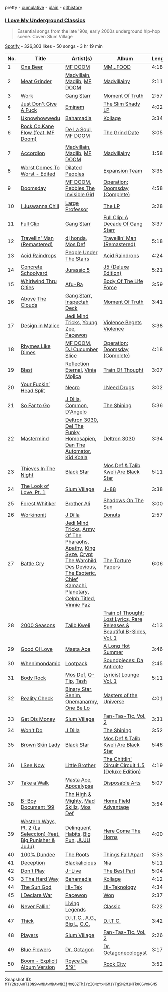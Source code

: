 pretty - [cumulative](/playlists/cumulative/37i9dQZF1DXdUAMxTn0rVu.md) - [plain](/playlists/plain/37i9dQZF1DXdUAMxTn0rVu) - [githistory](https://github.githistory.xyz/mackorone/spotify-playlist-archive/blob/main/playlists/plain/37i9dQZF1DXdUAMxTn0rVu)

### [I Love My Underground Classics](https://open.spotify.com/playlist/37i9dQZF1DXdUAMxTn0rVu)

> Essential songs from the late '90s, early 2000s underground hip\-hop scene\. Cover: Slum Village

[Spotify](https://open.spotify.com/user/spotify) - 326,303 likes - 50 songs - 3 hr 19 min

| No. | Title | Artist(s) | Album | Length |
|---|---|---|---|---|
| 1 | [One Beer](https://open.spotify.com/track/4BnrGx9tWNF8aiXl1UhDBa) | [MF DOOM](https://open.spotify.com/artist/2pAWfrd7WFF3XhVt9GooDL) | [MM...FOOD](https://open.spotify.com/album/1UcS2nqUhxrZjrBZ3tHk2N) | 4:18 |
| 2 | [Meat Grinder](https://open.spotify.com/track/4WM1hvYr2NC6bQnQXcj3sH) | [Madvillain](https://open.spotify.com/artist/2aoFQUeHD1U7pL098lRsDU), [Madlib](https://open.spotify.com/artist/5LhTec3c7dcqBvpLRWbMcf), [MF DOOM](https://open.spotify.com/artist/2pAWfrd7WFF3XhVt9GooDL) | [Madvillainy](https://open.spotify.com/album/19bQiwEKhXUBJWY6oV3KZk) | 2:11 |
| 3 | [Work](https://open.spotify.com/track/1EiLrPd8JMTcQUr1aLEUKi) | [Gang Starr](https://open.spotify.com/artist/5cMgGlA1xGyeAB2ctYlRdZ) | [Moment Of Truth](https://open.spotify.com/album/5f6Nz2v1DESbpu1NerEql2) | 2:57 |
| 4 | [Just Don't Give A Fuck](https://open.spotify.com/track/2MEvYNn2tRvFDAucAtAKVq) | [Eminem](https://open.spotify.com/artist/7dGJo4pcD2V6oG8kP0tJRR) | [The Slim Shady LP](https://open.spotify.com/album/0vE6mttRTBXRe9rKghyr1l) | 4:02 |
| 5 | [Uknowhowwedu](https://open.spotify.com/track/5KapB9KJnRsZrprzIAXycW) | [Bahamadia](https://open.spotify.com/artist/6ZcRUVs3I5U8EOnm9ZdCsO) | [Kollage](https://open.spotify.com/album/4ioG1W3KU4WBhYlwEBp7BA) | 3:34 |
| 6 | [Rock Co.Kane Flow \(feat\. MF Doom\)](https://open.spotify.com/track/6RBMpENxbx74lTdR5SBcaF) | [De La Soul](https://open.spotify.com/artist/1Z8ODXyhEBi3WynYw0Rya6), [MF DOOM](https://open.spotify.com/artist/2pAWfrd7WFF3XhVt9GooDL) | [The Grind Date](https://open.spotify.com/album/1RmcAYmGiRHFBjhgkrg3AA) | 3:05 |
| 7 | [Accordion](https://open.spotify.com/track/67vrmPygrZ9giGqHUSReAT) | [Madvillain](https://open.spotify.com/artist/2aoFQUeHD1U7pL098lRsDU), [Madlib](https://open.spotify.com/artist/5LhTec3c7dcqBvpLRWbMcf), [MF DOOM](https://open.spotify.com/artist/2pAWfrd7WFF3XhVt9GooDL) | [Madvillainy](https://open.spotify.com/album/19bQiwEKhXUBJWY6oV3KZk) | 1:58 |
| 8 | [Worst Comes To Worst \- Edited](https://open.spotify.com/track/7aSnPAggMMgElb6BgXeSEw) | [Dilated Peoples](https://open.spotify.com/artist/56OMwqr8qaLIRH4ZrvvdXq) | [Expansion Team](https://open.spotify.com/album/2cjb94ReCIDfak2sqzEcoB) | 3:35 |
| 9 | [Doomsday](https://open.spotify.com/track/7EQvdUJqZ2i7SWvSB2VqGA) | [MF DOOM](https://open.spotify.com/artist/2pAWfrd7WFF3XhVt9GooDL), [Pebbles The Invisible Girl](https://open.spotify.com/artist/7AQJ6lwVCcej6eKZXQZus4) | [Operation: Doomsday \(Complete\)](https://open.spotify.com/album/5bjUbZPVTEQcb6W3LquX1E) | 4:58 |
| 10 | [I Juswanna Chill](https://open.spotify.com/track/3ipzZgH1766XXRamVwk1Iw) | [Large Professor](https://open.spotify.com/artist/01nVIuD8YZsnFH6x6Cc9rX) | [The LP](https://open.spotify.com/album/7hzM3Sa8BoCKrNqrKJqyz1) | 3:28 |
| 11 | [Full Clip](https://open.spotify.com/track/30oTS7bm0aH3p7lqjEIu8q) | [Gang Starr](https://open.spotify.com/artist/5cMgGlA1xGyeAB2ctYlRdZ) | [Full Clip: A Decade Of Gang Starr](https://open.spotify.com/album/0TMIeuykc2gfMc68YGppoh) | 3:37 |
| 12 | [Travellin' Man \(Remastered\)](https://open.spotify.com/track/5BAwVGuohBVscZWyoLCkkG) | [dj honda](https://open.spotify.com/artist/7mrvU3OShTgthJV80o2day), [Mos Def](https://open.spotify.com/artist/0Mz5XE0kb1GBnbLQm2VbcO) | [Travellin' Man \(Remastered\)](https://open.spotify.com/album/4HSWIy1jgNMLKxZkmiAP34) | 5:18 |
| 13 | [Acid Raindrops](https://open.spotify.com/track/4MbV8zrWudQflnbiIzp29t) | [People Under The Stairs](https://open.spotify.com/artist/0av074qUwLn5eyzwqoq3xh) | [Acid Raindrops](https://open.spotify.com/album/6wRasCHEWubnqxdDlUf7mo) | 4:24 |
| 14 | [Concrete Schoolyard](https://open.spotify.com/track/37pnnS4zO9s6xzeblq9Jrd) | [Jurassic 5](https://open.spotify.com/artist/6wFId9Jhuf9AKVzWboOj2B) | [J5 \(Deluxe Edition\)](https://open.spotify.com/album/5Lj4qWG2xATA2XNz3l6BZT) | 5:21 |
| 15 | [Whirlwind Thru Cities](https://open.spotify.com/track/3uDa49zGfJFVXdBk9L5uQs) | [Afu\-Ra](https://open.spotify.com/artist/6SWohEYYTym0RIBxvoh6wt) | [Body Of The Life Force](https://open.spotify.com/album/2qgtKycDQ6FXW8palsRKrI) | 3:59 |
| 16 | [Above The Clouds](https://open.spotify.com/track/3ZBSXNYdTZVaBUQI3E2rF6) | [Gang Starr](https://open.spotify.com/artist/5cMgGlA1xGyeAB2ctYlRdZ), [Inspectah Deck](https://open.spotify.com/artist/4OBbOrkD4geIjOLrICN3wO) | [Moment Of Truth](https://open.spotify.com/album/5f6Nz2v1DESbpu1NerEql2) | 3:41 |
| 17 | [Design in Malice](https://open.spotify.com/track/6Z9syPcYlnUvpMgmjQydIG) | [Jedi Mind Tricks](https://open.spotify.com/artist/0PI3pXpUMScjweiw3IbADc), [Young Zee](https://open.spotify.com/artist/4OqgHlGnIFHukth5CY1Ejj), [Pacewon](https://open.spotify.com/artist/4xlnKEcLzFYoxRmAuxI2Yt) | [Violence Begets Violence](https://open.spotify.com/album/1OT6Ow2YWScyicn8IIO8E5) | 3:38 |
| 18 | [Rhymes Like Dimes](https://open.spotify.com/track/6OkDb9fyi22Pr6QJIrUNdJ) | [MF DOOM](https://open.spotify.com/artist/2pAWfrd7WFF3XhVt9GooDL), [DJ Cucumber Slice](https://open.spotify.com/artist/6wwBv5Rq6Ev2USsDsIZO1o) | [Operation: Doomsday \(Complete\)](https://open.spotify.com/album/5bjUbZPVTEQcb6W3LquX1E) | 4:18 |
| 19 | [Blast](https://open.spotify.com/track/1l7xvA5XajmKQDo1h8Vc3K) | [Reflection Eternal](https://open.spotify.com/artist/6vwJ3e6KaQAhLEpBPxCMBC), [Vinia Mojica](https://open.spotify.com/artist/1vsWTWAvfdqNeFmXq72SlC) | [Train Of Thought](https://open.spotify.com/album/2PbWFmysd3j9MEacjjhozx) | 3:07 |
| 20 | [Your Fuckin’ Head Split](https://open.spotify.com/track/1WkJbf3RsZCtPUvxM8AdN9) | [Necro](https://open.spotify.com/artist/51vjIMmHWyVqDrkxD07Jh7) | [I Need Drugs](https://open.spotify.com/album/3goXMAFZit2Wiaazp8zO2f) | 3:02 |
| 21 | [So Far to Go](https://open.spotify.com/track/4omO3Xwm4REEK5HGT6e6yY) | [J Dilla](https://open.spotify.com/artist/0IVcLMMbm05VIjnzPkGCyp), [Common](https://open.spotify.com/artist/2GHclqNVjqGuiE5mA7BEoc), [D'Angelo](https://open.spotify.com/artist/336vr2M3Va0FjyvB55lJEd) | [The Shining](https://open.spotify.com/album/6hXXKsVVTfDbRTEuHaInI5) | 5:36 |
| 22 | [Mastermind](https://open.spotify.com/track/0uMn8WKu3qtQLaUyal1bsz) | [Deltron 3030](https://open.spotify.com/artist/2efzHZrUGhawnSOTpyAHOQ), [Del The Funky Homosapien](https://open.spotify.com/artist/0YsLR3SQd5QTXAhGIGX7cl), [Dan The Automator](https://open.spotify.com/artist/4fv5w0LJib9OMbXQegqZ01), [Kid Koala](https://open.spotify.com/artist/2s0438sn0pYL2OuukcFqPN) | [Deltron 3030](https://open.spotify.com/album/04uhhcjGVCHodMgZjXOlye) | 3:34 |
| 23 | [Thieves In The Night](https://open.spotify.com/track/7tx1TUJrT6qxXFXAELqbev) | [Black Star](https://open.spotify.com/artist/67ei8ib6PLT1w3OkhIb4fB) | [Mos Def & Talib Kweli Are Black Star](https://open.spotify.com/album/6GRzmk9UGL7odxprOPop1Q) | 5:11 |
| 24 | [The Look of Love, Pt\. 1](https://open.spotify.com/track/3gTTDjDha02XJ4xuS2KF0e) | [Slum Village](https://open.spotify.com/artist/1020a42xVklY6c56imNcaa) | [J\-88](https://open.spotify.com/album/50235H1xQYRg7OaeEUc4ta) | 3:38 |
| 25 | [Forest Whitiker](https://open.spotify.com/track/42uXDKUhyAt5Exe1G5pKWJ) | [Brother Ali](https://open.spotify.com/artist/6CsleyOZtyt16saX8WhzDx) | [Shadows On The Sun](https://open.spotify.com/album/5ol06hytR08p6SokJkQA5K) | 3:00 |
| 26 | [Workinonit](https://open.spotify.com/track/33T6ABvdB3P2iYOWJnBjsQ) | [J Dilla](https://open.spotify.com/artist/0IVcLMMbm05VIjnzPkGCyp) | [Donuts](https://open.spotify.com/album/5fMlysqhFE0itGn4KezMBW) | 2:57 |
| 27 | [Battle Cry](https://open.spotify.com/track/3iZc0giQC5ySLgbJ6gQFEl) | [Jedi Mind Tricks](https://open.spotify.com/artist/0PI3pXpUMScjweiw3IbADc), [Army Of The Pharaohs](https://open.spotify.com/artist/13FswnDmTIttTpiK9PS0BI), [Apathy](https://open.spotify.com/artist/6fK2hnSgfRPxR6sL975XQS), [King Syze](https://open.spotify.com/artist/3b6EyI9X9TQqEydURC7W1c), [Crypt The Warchild](https://open.spotify.com/artist/5R3Drc8FmPbDKmGK8LNIrh), [Des Devious](https://open.spotify.com/artist/4foaZrkZMdUnXtiCGNZ0wS), [The Esoteric](https://open.spotify.com/artist/1z9jhO27qA8sIgwR4aZUAm), [Chief Kamachi](https://open.spotify.com/artist/2KrFLjILMBg3cf4TW8nTrr), [Planetary](https://open.spotify.com/artist/3tP3kbF0Echadhj6fLbCu8), [Celph Titled](https://open.spotify.com/artist/6bJSpzkLD8XYKqsXJ5jJNS), [Vinnie Paz](https://open.spotify.com/artist/3rExe3A3FzAmYDlQuvW2Wx) | [The Torture Papers](https://open.spotify.com/album/7kBK7f7V0vuag74KojKlrs) | 6:06 |
| 28 | [2000 Seasons](https://open.spotify.com/track/5fAacciZPmLLFrr8RZ5fvn) | [Talib Kweli](https://open.spotify.com/artist/0lEssBAxQl2In4RpaB1C2Y) | [Train of Thought: Lost Lyrics, Rare Releases & Beautiful B\-Sides, Vol\. 1](https://open.spotify.com/album/4wYkDG4lbvtVswFs1ucozo) | 4:13 |
| 29 | [Good Ol Love](https://open.spotify.com/track/1RZwfy4hD9ixk4XcIQpyW1) | [Masta Ace](https://open.spotify.com/artist/1wo9h8DP7M0M1orKuGZgWv) | [A Long Hot Summer](https://open.spotify.com/album/7qvw3MPdulHThAPqaM9ynF) | 3:46 |
| 30 | [Whenimondamic](https://open.spotify.com/track/1zAFB2woHMnip3O0WJJA41) | [Lootpack](https://open.spotify.com/artist/2D0NqDyt2R9RVar9MNs8kP) | [Soundpieces: Da Antidote](https://open.spotify.com/album/7qK8lMl95Xc1nlMSH5Z2RC) | 2:45 |
| 31 | [Body Rock](https://open.spotify.com/track/7qxMoa63PAfPZSYafDeHij) | [Mos Def](https://open.spotify.com/artist/0Mz5XE0kb1GBnbLQm2VbcO), [Q\-Tip](https://open.spotify.com/artist/3ZotbHeyVQKxQCPDJuQ4SU), [Tash](https://open.spotify.com/artist/22qf8cJRzBjIWb2Jc4JeOr) | [Lyricist Lounge Vol\. 1](https://open.spotify.com/album/21tkKiB2eq0Q3Nl49OxKbr) | 5:11 |
| 32 | [Reality Check](https://open.spotify.com/track/66YJddDOMyb9oj7vqI9CqU) | [Binary Star](https://open.spotify.com/artist/1bulNj9KHvx8haqJBFDSyz), [Senim](https://open.spotify.com/artist/0Df5gzL6quFRUanH7J8yNe), [Onemanarmy](https://open.spotify.com/artist/5hFUdo03JPEWYkusqTwjiX), [One Be Lo](https://open.spotify.com/artist/2wQR86xNE8mkPaffnClYAj) | [Masters of the Universe](https://open.spotify.com/album/69UJqktqkpO9QdzybUMxNK) | 4:01 |
| 33 | [Get Dis Money](https://open.spotify.com/track/6xrjmQMIIYgLgjCOeq2dee) | [Slum Village](https://open.spotify.com/artist/1020a42xVklY6c56imNcaa) | [Fan\-Tas\-Tic, Vol\. 2](https://open.spotify.com/album/22IhsI5JpldSrE7vhidAja) | 3:31 |
| 34 | [Won't Do](https://open.spotify.com/track/5IYzq28hEwrCRFDvQRFFpM) | [J Dilla](https://open.spotify.com/artist/0IVcLMMbm05VIjnzPkGCyp) | [The Shining](https://open.spotify.com/album/6hXXKsVVTfDbRTEuHaInI5) | 3:52 |
| 35 | [Brown Skin Lady](https://open.spotify.com/track/3Mz4AoWIedMfzCib1LYwMZ) | [Black Star](https://open.spotify.com/artist/67ei8ib6PLT1w3OkhIb4fB) | [Mos Def & Talib Kweli Are Black Star](https://open.spotify.com/album/6GRzmk9UGL7odxprOPop1Q) | 5:46 |
| 36 | [I See Now](https://open.spotify.com/track/42Bczh6IIyTYJduQnfS92p) | [Little Brother](https://open.spotify.com/artist/0s9MrSopEoAn8JqwBipgdO) | [The Chittlin' Circuit Circuit 1.5 \(Deluxe Edition\)](https://open.spotify.com/album/1amoRIjOnIdjpdCNYJsOwA) | 4:19 |
| 37 | [Take a Walk](https://open.spotify.com/track/5zcRPNrvp8agDQbBMewzRt) | [Masta Ace](https://open.spotify.com/artist/1wo9h8DP7M0M1orKuGZgWv), [Apocalypse](https://open.spotify.com/artist/7LdtN6h2Bln3e1RsS0Bxot) | [Disposable Arts](https://open.spotify.com/album/6oBCrRVCWpqR4YpNIqQRlN) | 5:07 |
| 38 | [B\-Boy Document '99](https://open.spotify.com/track/5WF9Ih0si21Anj48dD9FFN) | [The High & Mighty](https://open.spotify.com/artist/4hJpETVqz3jIrAH1WUzGEj), [Mad Skillz](https://open.spotify.com/artist/4FUYJaV3EXmjoyBK7tC6ZF), [Mos Def](https://open.spotify.com/artist/0Mz5XE0kb1GBnbLQm2VbcO) | [Home Field Advantage](https://open.spotify.com/album/05d5zAD9KAdaJf7yQ98jxF) | 3:54 |
| 39 | [Western Ways, Pt\. 2 \(La Seleccion\) \(feat\. Big Punisher & JuJu\)](https://open.spotify.com/track/0dUKYPzjFe0tJYCKf3USWi) | [Delinquent Habits](https://open.spotify.com/artist/0Ph64AJnzKQwXj4y7bWi2U), [Big Pun](https://open.spotify.com/artist/2Xu7q46Hf02xOoEIm4E1Qs), [JUJU](https://open.spotify.com/artist/5VLVogbPeBgFHXQPZQzBej) | [Here Come The Horns](https://open.spotify.com/album/0crKVrdcLTyzjfZL2QpwTq) | 4:00 |
| 40 | [100% Dundee](https://open.spotify.com/track/63J9sQnp8NxLuOgeqgAS6O) | [The Roots](https://open.spotify.com/artist/78xUyw6FkVZrRAtziFdtdu) | [Things Fall Apart](https://open.spotify.com/album/0qbl8aNaCUOvX8HGsZYLfh) | 3:53 |
| 41 | [Deception](https://open.spotify.com/track/2R0MySb9tgrWIv2mttYAYR) | [Blackalicious](https://open.spotify.com/artist/42Np3r8zXnaKcjLQsQSjyG) | [Nia](https://open.spotify.com/album/3p6jhqOzFLzlC50KKv629I) | 5:11 |
| 42 | [Don't Play](https://open.spotify.com/track/51DHGAvIbCO1HJMDjq45rT) | [J\-Live](https://open.spotify.com/artist/5bb5uytW59wDF0gpv8iQbE) | [The Best Part](https://open.spotify.com/album/7lvkfeGllsua86JXtLunNG) | 5:04 |
| 43 | [3 Tha Hard Way](https://open.spotify.com/track/4B1w3clws55HXvcVoItOqS) | [Bahamadia](https://open.spotify.com/artist/6ZcRUVs3I5U8EOnm9ZdCsO) | [Kollage](https://open.spotify.com/album/4ioG1W3KU4WBhYlwEBp7BA) | 4:12 |
| 44 | [The Sun God](https://open.spotify.com/track/6hO3OQ7DDZtjYnVh4EaM3B) | [Hi\-Tek](https://open.spotify.com/artist/2S3kEShbYaNGvSyJdd7sJg) | [Hi\-Teknology](https://open.spotify.com/album/1QWTtdbC4PJpN48Ey9o99c) | 4:34 |
| 45 | [I Declare War](https://open.spotify.com/track/3x9oD1pM3gTgNBBOazMq1V) | [Pacewon](https://open.spotify.com/artist/4xlnKEcLzFYoxRmAuxI2Yt) | [Won](https://open.spotify.com/album/34fhxFsx0fd56F7qwfJUYH) | 2:37 |
| 46 | [Never Fallin'](https://open.spotify.com/track/37xInDwVQ0Z01t0a5ETb8z) | [Living Legends](https://open.spotify.com/artist/0E4UA1bttJjSFNgAkLyQuo) | [Classic](https://open.spotify.com/album/04f4Sfsw4vRlH2zATZ4WRt) | 5:22 |
| 47 | [Thick](https://open.spotify.com/track/3UB7VJpumOOpJ0gKfq7Hgk) | [D.I.T.C.](https://open.spotify.com/artist/6fF9HxdiSPGCXar8svBeHS), [A.G.](https://open.spotify.com/artist/4thsoee1SA3GbbPofv6tZE), [Big L](https://open.spotify.com/artist/30fiiwr2EeZp1tAhzYCmyM), [O.C.](https://open.spotify.com/artist/5XI6qfoZSiEYtmItjfEX1Q) | [D.I.T.C.](https://open.spotify.com/album/1LtskoW9DkoA4xgST9LXJW) | 3:42 |
| 48 | [Players](https://open.spotify.com/track/42il7TuY2vBP0QnWnjpxnI) | [Slum Village](https://open.spotify.com/artist/1020a42xVklY6c56imNcaa) | [Fan\-Tas\-Tic, Vol\. 2](https://open.spotify.com/album/22IhsI5JpldSrE7vhidAja) | 2:26 |
| 49 | [Blue Flowers](https://open.spotify.com/track/1xQ1v0xnKgZyQX90f75bKt) | [Dr\. Octagon](https://open.spotify.com/artist/7dr3cSEOIZ6tBrm4y1wsnr) | [Dr\. Octagonecologyst](https://open.spotify.com/album/0GAqyZFjgaz6V5ozTS0dfW) | 3:17 |
| 50 | [Boom \- Explicit Album Version](https://open.spotify.com/track/3CiSdq2SJSSUc1AVUU2F4G) | [Royce Da 5'9"](https://open.spotify.com/artist/6DVipHzYsPlIoA0DW8Gmns) | [Rock City](https://open.spotify.com/album/4ryY8S4t3r2kUmwKgAEqFA) | 3:52 |

Snapshot ID: `MTY2NzUwOTI0NSwwMDAwMDAwMDZjMmQ0ZThiYzI0NzYxNGM1YTg5M2M1NTk0OGVmNGM5`
